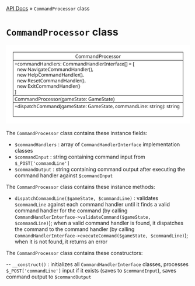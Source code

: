 [API Docs](./) &raquo; `CommandProcessor` class

# `CommandProcessor` class

![CommandProcessor diagram](./img/CommandProcessor.gif)

The `CommandProcessor` class contains these instance fields:

- `$commandHandlers` : array of `CommandHandlerInterface` implementation classes
- `$commandInput` : string containing command input from `$_POST['commandLine']`
- `$commandOutput` : string containing command output after executing the command handler against `$commandInput`

The `CommandProcessor` class contains these instance methods:

- `dispatchCommandLine($gameState, $commandLine)` : validates `$commandLine` against each command handler until it finds a valid command handler for the command (by calling `CommandHandlerInterface->validateCommand($gameState, $commandLine)`); when a valid command handler is found, it dispatches the command to the command handler (by calling `CommandHandlerInterface->executeCommand($gameState, $commandLine)`); when it is not found, it returns an error

The `CommandProcessor` class contains these constructors:

-- `__construct()` : initializes all `CommandHandlerInterface` classes, processes `$_POST['commandLine']` input if it exists (saves to `$commandInput`), saves command output to `$commandOutput`
